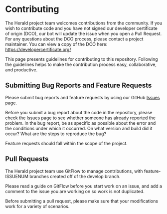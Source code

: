 # Contributing

The Herald project team welcomes contributions from the community. If you wish to contribute code and you have not signed our developer certificate of origin (DCO), our bot will update the issue when you open a Pull Request. For any questions about the DCO process, please contact a project maintainer. You can view a copy of the DCO here: https://developercertificate.org/

This page presents guidelines for contributing to this repository. Following the guidelines helps to make the contribution process easy, collaborative, and productive. 

## Submitting Bug Reports and Feature Requests

Please submit bug reports and feature requests by using our GitHub [Issues](https://github.com/theheraldproject/theheraldproject.github.io/issues) page.

Before you submit a bug report about the code in the repository, please check the Issues page to see whether someone has already reported the problem. In the bug report, be as specific as possible about the error and the conditions under which it occurred. On what version and build did it occur? What are the steps to reproduce the bug? 

Feature requests should fall within the scope of the project.

## Pull Requests

The Herald project team use GitFlow to manage contributions, with feature-ISSUENUM
branches created off of the develop branch.

Please read a guide on GitFlow before you start work on an issue, and add a comment
to the issue you are working on so work is not duplicated.

Before submitting a pull request, please make sure that your modifications work for a variety of scenarios.
